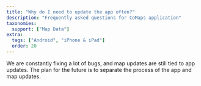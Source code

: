 ```yaml
---
title: "Why do I need to update the app often?"
description: "Frequently asked questions for CoMaps application"
taxonomies:
  support: ["Map Data"]
extra:
  tags: ["Android", "iPhone & iPad"]
  order: 20
---
```


We are constantly fixing a lot of bugs, and map updates are still tied to app updates. The plan for the future is to separate the process of the app and map updates.
